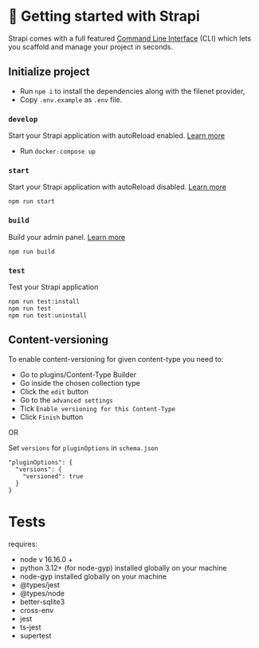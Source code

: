 # 🚀 Getting started with Strapi

Strapi comes with a full featured [Command Line Interface](https://docs.strapi.io/developer-docs/latest/developer-resources/cli/CLI.html) (CLI) which lets you scaffold and manage your project in seconds.

## Initialize project

- Run `npm i` to install the dependencies along with the filenet provider,
- Copy `.env.example` as `.env` file.

### `develop`

Start your Strapi application with autoReload enabled. [Learn more](https://docs.strapi.io/developer-docs/latest/developer-resources/cli/CLI.html#strapi-develop)

- Run `docker-compose up`

### `start`

Start your Strapi application with autoReload disabled. [Learn more](https://docs.strapi.io/developer-docs/latest/developer-resources/cli/CLI.html#strapi-start)

```
npm run start
```

### `build`

Build your admin panel. [Learn more](https://docs.strapi.io/developer-docs/latest/developer-resources/cli/CLI.html#strapi-build)

```
npm run build
```

### `test`

Test your Strapi application

```
npm run test:install
npm run test
npm run test:uninstall
```

## Content-versioning

To enable content-versioning for given content-type you need to:

- Go to plugins/Content-Type Builder
- Go inside the chosen collection type
- Click the `edit` button
- Go to the `advanced settings`
- Tick `Enable versioning for this Content-Type`
- Click `Finish` button

OR

Set `versions` for `pluginOptions` in `schema.json`

```
"pluginOptions": {
  "versions": {
    "versioned": true
  }
}
```
# Tests
requires:
 - node v 16.16.0 +
 - python 3.12+ (for node-gyp) installed globally on your machine
 - node-gyp installed globally on your machine
 - @types/jest
 - @types/node
 - better-sqlite3
 - cross-env
 - jest
 - ts-jest
 - supertest
